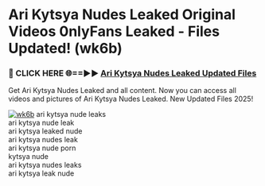 # Ari Kytsya Nudes Leaked Original Videos 0nlyFans Leaked - Files Updated! (wk6b)

<h3>🔴 CLICK HERE 🌐==►► <a href="https://tinyurl.com/5h6xmrr3" rel="nofollow">Ari Kytsya Nudes Leaked Updated Files</a></h3>

Get Ari Kytsya Nudes Leaked and all content. Now you can access all videos and pictures of Ari Kytsya Nudes Leaked. New Updated Files 2025!

[![wk6b](https://i.imgur.com/KVD873Z.gif)](https://tinyurl.com/5h6xmrr3)
ari kytsya nude leaks<br>
ari kytsya nude leak<br>
ari kytsya leaked nude<br>
ari kytsya nudes leak<br>
ari kytsya nude porn<br>
kytsya nude<br>
ari kytsya nudes leaks<br>
ari kytsya leak nude
